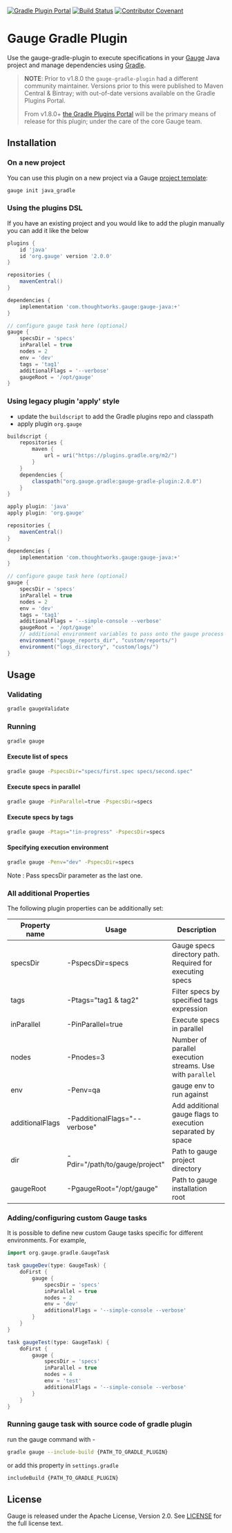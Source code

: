 [![Gradle Plugin Portal](https://img.shields.io/maven-metadata/v/https/plugins.gradle.org/m2/gradle/plugin/org/gauge/gradle/gauge-gradle-plugin/maven-metadata.xml.svg?colorB=007ec6&label=Plugin+Portal)](https://plugins.gradle.org/plugin/org.gauge)
[![Build Status](https://travis-ci.org/getgauge/gauge-gradle-plugin.svg?branch=master)](https://travis-ci.org/getgauge/gauge-gradle-plugin)
[![Contributor Covenant](https://img.shields.io/badge/Contributor%20Covenant-v1.4%20adopted-ff69b4.svg)](CODE_OF_CONDUCT.md)

# Gauge Gradle Plugin

Use the gauge-gradle-plugin to execute specifications in your [Gauge](http://getgauge.io) Java project and manage dependencies using [Gradle](http://gradle.org//).

> **NOTE**: Prior to v1.8.0 the `gauge-gradle-plugin` had a different community maintainer. Versions prior to this were published to 
Maven Central & Bintray; with out-of-date versions available on the Gradle Plugins Portal.
>
> From v1.8.0+ [the Gradle Plugins Portal](https://plugins.gradle.org/plugin/org.gauge) will be the primary means of release for this plugin; under the care of the core Gauge team.

## Installation

### On a new project

You can use this plugin on a new project via a Gauge [project template](https://docs.gauge.org/latest/installation.html#project-templates):

```bash
gauge init java_gradle
```

### Using the plugins DSL

If you have an existing project and you would like to add the plugin manually you can add it like the below


```groovy
plugins {
    id 'java'
    id 'org.gauge' version '2.0.0'
}

repositories {
    mavenCentral()
}

dependencies {
    implementation 'com.thoughtworks.gauge:gauge-java:+'
}

// configure gauge task here (optional)
gauge {
    specsDir = 'specs'
    inParallel = true
    nodes = 2
    env = 'dev'
    tags = 'tag1'
    additionalFlags = '--verbose'
    gaugeRoot = '/opt/gauge'
}
```

### Using legacy plugin 'apply' style

* update the `buildscript` to add the Gradle plugins repo and classpath
* apply plugin `org.gauge` 

```groovy
buildscript {
    repositories {
        maven {
            url = uri("https://plugins.gradle.org/m2/")
        }
    }
    dependencies {
        classpath("org.gauge.gradle:gauge-gradle-plugin:2.0.0")
    }
}

apply plugin: 'java'
apply plugin: 'org.gauge'

repositories {
    mavenCentral()
}

dependencies {
    implementation 'com.thoughtworks.gauge:gauge-java:+'
}

// configure gauge task here (optional)
gauge {
    specsDir = 'specs'
    inParallel = true
    nodes = 2
    env = 'dev'
    tags = 'tag1'
    additionalFlags = '--simple-console --verbose'
    gaugeRoot = '/opt/gauge'
    // additional environment variables to pass onto the gauge process
    environment("gauge_reports_dir", "custom/reports/")
    environment("logs_directory", "custom/logs/")
}
```

## Usage

### Validating

```bash
gradle gaugeValidate 
```

### Running

```bash
gradle gauge
```

#### Execute list of specs

```bash
gradle gauge -PspecsDir="specs/first.spec specs/second.spec"
```

#### Execute specs in parallel

```bash
gradle gauge -PinParallel=true -PspecsDir=specs
```
#### Execute specs by tags

```bash
gradle gauge -Ptags="!in-progress" -PspecsDir=specs
```
#### Specifying execution environment

```bash
gradle gauge -Penv="dev" -PspecsDir=specs
```

Note : Pass specsDir parameter as the last one.

### All additional Properties
The following plugin properties can be additionally set:

| Property name   | Usage                          | Description                                                   |
|-----------------|--------------------------------|---------------------------------------------------------------|
| specsDir        | -PspecsDir=specs               | Gauge specs directory path. Required for executing specs      |
| tags            | -Ptags="tag1 & tag2"           | Filter specs by specified tags expression                     |
| inParallel      | -PinParallel=true              | Execute specs in parallel                                     |
| nodes           | -Pnodes=3                      | Number of parallel execution streams. Use with ```parallel``` |
| env             | -Penv=qa                       | gauge env to run against                                      |
| additionalFlags | -PadditionalFlags="--verbose"  | Add additional gauge flags to execution separated by space    |
| dir             | -Pdir="/path/to/gauge/project" | Path to gauge project directory                               |
| gaugeRoot       | -PgaugeRoot="/opt/gauge"       | Path to gauge installation root                               |

### Adding/configuring custom Gauge tasks
It is possible to define new custom Gauge tasks specific for different environments. For example,

```groovy
import org.gauge.gradle.GaugeTask

task gaugeDev(type: GaugeTask) {
    doFirst {
        gauge {
            specsDir = 'specs'
            inParallel = true
            nodes = 2
            env = 'dev'
            additionalFlags = '--simple-console --verbose'
        }
    }
}

task gaugeTest(type: GaugeTask) {
    doFirst {
        gauge {
            specsDir = 'specs'
            inParallel = true
            nodes = 4
            env = 'test'
            additionalFlags = '--simple-console --verbose'
        }
    }
}
```

### Running gauge task with source code of gradle plugin
run the gauge command with -

```bash
gradle gauge --include-build {PATH_TO_GRADLE_PLUGIN}
```

or add this property in `settings.gradle`

```bash
includeBuild {PATH_TO_GRADLE_PLUGIN}
```

## License

Gauge is released under the Apache License, Version 2.0. See [LICENSE](LICENSE.txt) for the full license text.